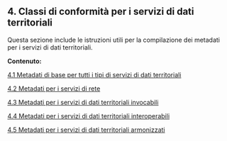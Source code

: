 ## 4. Classi di conformità per i servizi di dati territoriali

Questa sezione include le istruzioni utili per la compilazione dei metadati per i servizi di dati territoriali.


**Contenuto:**

[4.1 Metadati di base per tutti i tipi di servizi di dati territoriali](baseline)

[4.2 Metadati per i servizi di rete](ns)

[4.3 Metadati per i servizi di dati territoriali invocabili](sds-invocable)

[4.4 Metadati per i servizi di dati territoriali interoperabili](sds-interoperable)

[4.5 Metadati per i servizi di dati territoriali armonizzati](sds-harmonised)
